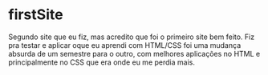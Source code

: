 # firstSite

Segundo site que eu fiz, mas acredito que foi o primeiro site bem feito. Fiz pra testar e aplicar oque eu aprendi com HTML/CSS foi uma mudança absurda de um semestre para o outro, com melhores aplicações no HTML e principalmente no CSS que era onde eu me perdia mais.
